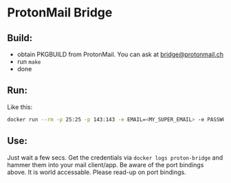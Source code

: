 # ProtonMail Bridge

## Build:

 - obtain PKGBUILD from ProtonMail. You can ask at bridge@protonmail.ch
 - run `make`
 - done

## Run:

Like this:

```bash
docker run --rm -p 25:25 -p 143:143 -e EMAIL=<MY_SUPER_EMAIL> -e PASSWORD=<MY_SUPER_PASSWORD> -v protonvol:/home/proton --name proton-bridge -d t4cc0re/protonmail-bridge:latest
```

## Use:

Just wait a few secs. Get the credentials via `docker logs proton-bridge` and hammer them into your mail client/app.
Be aware of the port bindings above. It is world accessable. Please read-up on port bindings.

